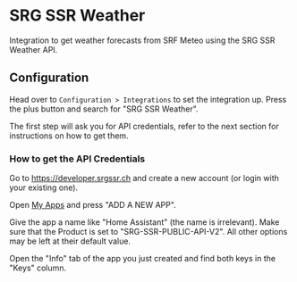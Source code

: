# SRG SSR Weather

Integration to get weather forecasts from SRF Meteo using the SRG SSR Weather API. 

## Configuration

Head over to `Configuration > Integrations` to set the integration up.
Press the plus button and search for "SRG SSR Weather".

The first step will ask you for API credentials, refer to the next section for 
instructions on how to get them.

### How to get the API Credentials

Go to https://developer.srgssr.ch and create a new account (or login with your existing one).

Open [My Apps](https://developer.srgssr.ch/user/me/apps) and press "ADD A NEW APP".

Give the app a name like "Home Assistant" (the name is irrelevant).
Make sure that the Product is set to "SRG-SSR-PUBLIC-API-V2".
All other options may be left at their default value.

Open the "Info" tab of the app you just created and find both keys in the "Keys" column.
